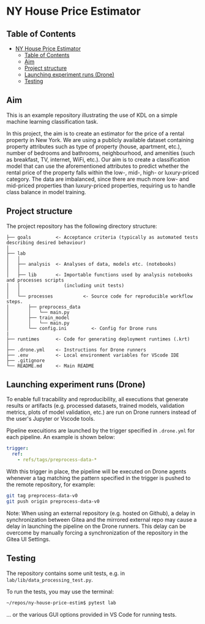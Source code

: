 # NY House Price Estimator
## Table of Contents

- [NY House Price Estimator](#ny-house-price-estimator)
  - [Table of Contents](#table-of-contents)
  - [Aim](#aim)
  - [Project structure](#project-structure)
  - [Launching experiment runs (Drone)](#launching-experiment-runs-drone)
  - [Testing](#testing)

## Aim

This is an example repository illustrating the use of KDL on a simple machine learning classification task. 

In this project, the aim is to create an estimator for the price of a rental property in New York. 
We are using a publicly available dataset containing property attributes 
such as type of property (house, apartment, etc.), number of bedrooms and bathrooms, neighbourhood, 
and amenities (such as breakfast, TV, internet, WiFi, etc.). 
Our aim is to create a classification model that can use the aforementioned attributes 
to predict whether the rental price of the property falls within the low-, mid-, high- or luxury-priced category. 
The data are imbalanced, since there are much more low- and mid-priced properties than luxury-priced properties, 
requiring us to handle class balance in model training.

## Project structure

The project repository has the following directory structure:

```
├── goals         <- Acceptance criteria (typically as automated tests describing desired behaviour)
│
├── lab
│   │
│   ├── analysis  <- Analyses of data, models etc. (notebooks)
│   │
│   ├── lib       <- Importable functions used by analysis notebooks and processes scripts
│   │                (including unit tests)
│   │
│   └── processes           <- Source code for reproducible workflow steps.
│       ├── preprocess_data
│       │   └── main.py
│       ├── train_model
│       │   └── main.py
│       └── config.ini         <- Config for Drone runs
|
├── runtimes      <- Code for generating deployment runtimes (.krt)
│
├── .drone.yml    <- Instructions for Drone runners
├── .env          <- Local environment variables for VScode IDE
├── .gitignore    
└── README.md     <- Main README
```


## Launching experiment runs (Drone)

To enable full tracability and reproducibility, all executions that generate results or artifacts
(e.g. processed datasets, trained models, validation metrics, plots of model validation, etc.)
are run on Drone runners instead of the user's Jupyter or Vscode tools.

Pipeline execuitions are launched by the trigger specified in `.drone.yml` for each pipeline.
An example is shown below:

```yaml
trigger:
  ref:
    - refs/tags/preprocess-data-*
```

With this trigger in place, the pipeline will be executed on Drone agents 
whenever a tag matching the pattern specified in the trigger is pushed to the remote repository, for example:

```bash
git tag preprocess-data-v0
git push origin preprocess-data-v0
```

Note: When using an external repository (e.g. hosted on Github), 
a delay in synchronization between Gitea and the mirrored external repo 
may cause a delay in launching the pipeline on the Drone runners.
This delay can be overcome by manually forcing a synchronization of the repository in the Gitea UI Settings.

## Testing

The repository contains some unit tests, e.g. in `lab/lib/data_processing_test.py`.

To run the tests, you may use the terminal:

```bash
~/repos/ny-house-price-estim$ pytest lab
```

... or the various GUI options provided in VS Code for running tests.